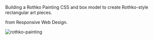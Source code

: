 Building a Rothko Painting 
CSS and box model to create  Rothko-style rectangular art pieces.

from Responsive Web Design.


![rothko-painting](https://user-images.githubusercontent.com/93895982/209469763-df36ae3b-5e08-4c33-8f72-7da2b96cbb43.png)



